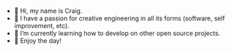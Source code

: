 - 👋 Hi, my name is Craig.
- 👀 I have a passion for creative engineering in all its forms (software, self improvement, etc).
- 🌱 I’m currently learning how to develop on other open source projects.
- 🌱 Enjoy the day!

<!---
craigpl/craigpl is a ✨ special ✨ repository because its `README.md` (this file) appears on your GitHub profile.
You can click the Preview link to take a look at your changes.
--->
